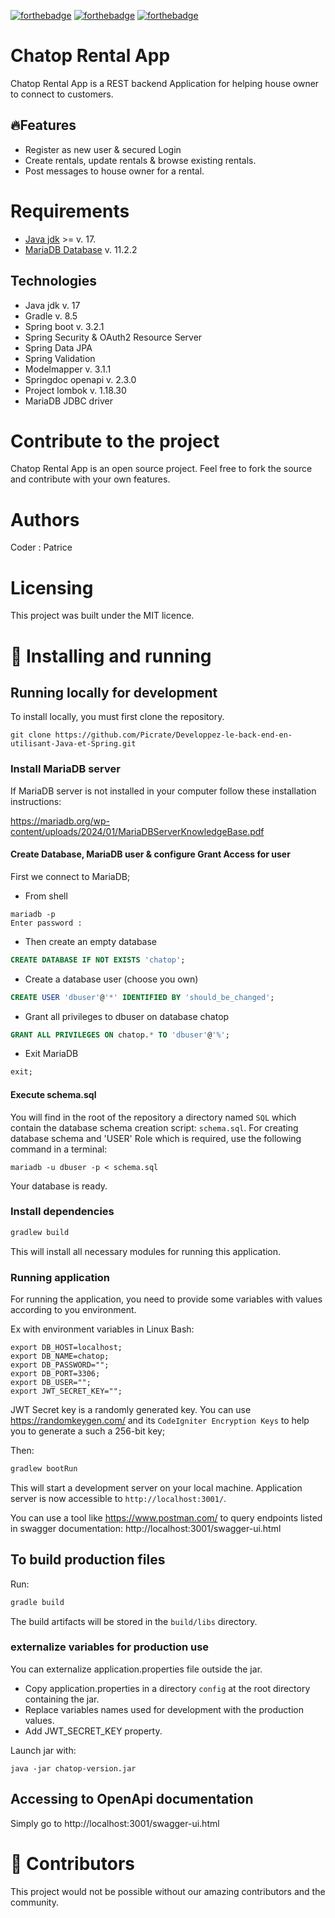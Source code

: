 [![forthebadge](https://forthebadge.com/images/badges/license-mit.svg)](https://forthebadge.com)
[![forthebadge](https://forthebadge.com/images/badges/made-with-java.png)](https://forthebadge.com)
[![forthebadge](https://forthebadge.com/images/badges/uses-git.png)](https://forthebadge.com)

# Chatop Rental App
Chatop Rental App is a REST backend Application for helping house owner to connect to customers.

## 🔥Features

- Register as new user & secured Login
- Create rentals, update rentals & browse existing rentals.
- Post messages to house owner for a rental.

# Requirements

- [Java jdk](https://nodejs.org/en) >= v. 17.
- [MariaDB Database](https://github.com/angular/angular-cli) v. 11.2.2

## Technologies

- Java jdk v. 17
- Gradle v. 8.5
- Spring boot v. 3.2.1
- Spring Security & OAuth2 Resource Server
- Spring Data JPA
- Spring Validation
- Modelmapper v. 3.1.1
- Springdoc openapi v. 2.3.0
- Project lombok v. 1.18.30
- MariaDB JDBC driver

# Contribute to the project

Chatop Rental App is an open source project. Feel free to fork the source and contribute with your own features.

# Authors

Coder : Patrice

# Licensing

This project was built under the MIT licence.

# 🧬 Installing and running

## Running locally for development

To install locally, you must first clone the repository.
```shell
git clone https://github.com/Picrate/Developpez-le-back-end-en-utilisant-Java-et-Spring.git
```

### Install MariaDB server

If MariaDB server is not installed in your computer follow these installation instructions:

https://mariadb.org/wp-content/uploads/2024/01/MariaDBServerKnowledgeBase.pdf

#### Create Database, MariaDB user & configure Grant Access for user
First we connect to MariaDB;
- From shell
```shell
mariadb -p
Enter password : 
```
- Then create an empty database
```SQL
CREATE DATABASE IF NOT EXISTS 'chatop';
```
- Create a database user (choose you own)
```SQL
CREATE USER 'dbuser'@'*' IDENTIFIED BY 'should_be_changed';
```
- Grant all privileges to dbuser on database chatop
```SQL
GRANT ALL PRIVILEGES ON chatop.* TO 'dbuser'@'%';
```
- Exit MariaDB
```SQL
exit;
```
#### Execute schema.sql
You will find in the root of the repository a directory named `SQL` which contain the database schema creation script: `schema.sql`.
For creating database schema and 'USER' Role which is required, use the following command in a terminal:
```shell
mariadb -u dbuser -p < schema.sql
```
Your database is ready.

### Install dependencies

```bash
gradlew build
```
This will install all necessary modules for running this application.

### Running application

For running the application, you need to provide some variables with values according to you environment.

Ex with environment variables in Linux Bash:
```shell
export DB_HOST=localhost;
export DB_NAME=chatop;
export DB_PASSWORD="";
export DB_PORT=3306;
export DB_USER="";
export JWT_SECRET_KEY="";
```
JWT Secret key is a randomly generated key.
You can use https://randomkeygen.com/ and its `CodeIgniter Encryption Keys` to help you to generate a such a 256-bit key;

Then:

```bash
gradlew bootRun
```
This will start a development server on your local machine.
Application server is now accessible to `http://localhost:3001/`.

You can use a tool like https://www.postman.com/ to query endpoints listed in swagger documentation: http://localhost:3001/swagger-ui.html

## To build production files
Run:
```bash
gradle build
```
The build artifacts will be stored in the `build/libs` directory.

### externalize variables for production use
You can externalize application.properties file outside the jar.
- Copy application.properties in a directory `config` at the root directory containing the jar.
- Replace variables names used for development with the production values.
- Add JWT_SECRET_KEY property.

Launch jar with:
```shell
java -jar chatop-version.jar
```
## Accessing to OpenApi documentation
Simply go to http://localhost:3001/swagger-ui.html

# 🤝 Contributors

This project would not be possible without our amazing contributors and the community.

